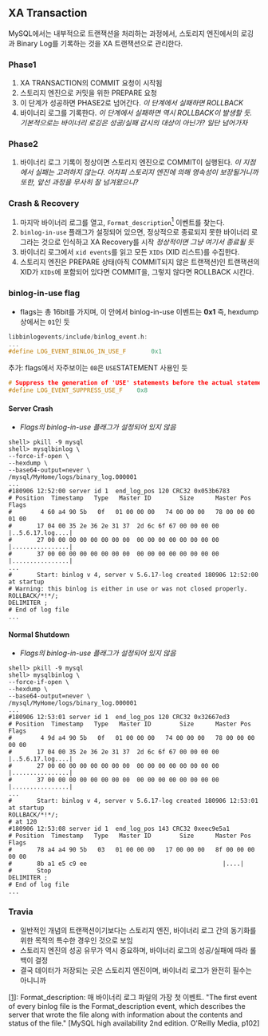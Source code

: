 ## XA Transaction
MySQL에서는 내부적으로 트랜잭션을 처리하는 과정에서, 스토리지 엔진에서의 로깅과 Binary Log를 기록하는 것을 XA 트랜잭션으로 관리한다.

### Phase1
1. XA TRANSACTION의 COMMIT 요청이 시작됨
2. 스토리지 엔진으로 커밋을 위한 PREPARE 요청
3. 이 단계가 성공하면 PHASE2로 넘어간다.
*이 단계에서 실패하면 ROLLBACK*
1. 바이너리 로그를 기록한다.
*이 단계에서 실패하면 역시 ROLLBACK이 발생할 듯. 기본적으로는 바이너리 로깅은 성공/실패 감시의 대상이 아닌가? 일단 넘어가자*

### Phase2
1. 바이너리 로그 기록이 정상이면 스토리지 엔진으로 COMMIT이 실행된다.
*이 지점에서 실패는 고려하지 않는다. 어차피 스토리지 엔진에 의해 영속성이 보장될거니까*
*또한, 앞선 과정을 무사히 잘 넘겨왔으니?*

### Crash & Recovery
1. 마지막 바이너리 로그를 열고, `Format_description`<a href="#note1" id="note1ref"><sup>1</sup></a> 이벤트를 찾는다.
2. `binlog-in-use` 플래그가 설정되어 있으면, 정상적으로 종료되지 못한 바이너리 로그라는 것으로 인식하고 XA Recovery를 시작
*정상적이면 그냥 여기서 종료될 듯*
3. 바이너리 로그에서 `xid events`를 읽고 모든 `XIDs` (XID 리스트)를 수집한다.
4. 스토리지 엔진은 PREPARE 상태(아직 COMMIT되지 않은 트랜잭션)인 트랜잭션의 XID가 `XIDs`에 포함되어 있다면 COMMIT을, 그렇지 않다면 ROLLBACK 시킨다.

### binlog-in-use flag
- flags는 총 16bit를 가지며, 이 안에서 binlog-in-use 이벤트는 **0x1**
즉, hexdump상에서는 `01`인 듯
```c++
libbinlogevents/include/binlog_event.h:
...
#define LOG_EVENT_BINLOG_IN_USE_F       0x1
```
추가: flags에서 자주보이는 `08`은 `USE`STATEMENT 사용인 듯
```c++
# Suppress the generation of 'USE' statements before the actual statement.
#define LOG_EVENT_SUPPRESS_USE_F    0x8
```
#### Server Crash
- *Flags의 binlog-in-use 플래그가 설정되어 있지 않음*
```
shell> pkill -9 mysql
shell> mysqlbinlog \
--force-if-open \
--hexdump \
--base64-output=never \
/mysql/MyHome/logs/binary_log.000001
...
#180906 12:52:00 server id 1  end_log_pos 120 CRC32 0x053b6783
# Position  Timestamp   Type   Master ID        Size      Master Pos    Flags
#        4 60 a4 90 5b   0f   01 00 00 00   74 00 00 00   78 00 00 00   01 00
#       17 04 00 35 2e 36 2e 31 37  2d 6c 6f 67 00 00 00 00 |..5.6.17.log....|
#       27 00 00 00 00 00 00 00 00  00 00 00 00 00 00 00 00 |................|
#       37 00 00 00 00 00 00 00 00  00 00 00 00 00 00 00 00 |................|
...
#       Start: binlog v 4, server v 5.6.17-log created 180906 12:52:00 at startup
# Warning: this binlog is either in use or was not closed properly.
ROLLBACK/*!*/;
DELIMITER ;
# End of log file
...
```
#### Normal Shutdown
- *Flags의 binlog-in-use 플래그가 설정되어 있지 않음*
```
shell> pkill -9 mysql
shell> mysqlbinlog \
--force-if-open \
--hexdump \
--base64-output=never \
/mysql/MyHome/logs/binary_log.000001
...
#180906 12:53:01 server id 1  end_log_pos 120 CRC32 0x32667ed3
# Position  Timestamp   Type   Master ID        Size      Master Pos    Flags
#        4 9d a4 90 5b   0f   01 00 00 00   74 00 00 00   78 00 00 00   00 00
#       17 04 00 35 2e 36 2e 31 37  2d 6c 6f 67 00 00 00 00 |..5.6.17.log....|
#       27 00 00 00 00 00 00 00 00  00 00 00 00 00 00 00 00 |................|
#       37 00 00 00 00 00 00 00 00  00 00 00 00 00 00 00 00 |................|
...
#       Start: binlog v 4, server v 5.6.17-log created 180906 12:53:01 at startup
ROLLBACK/*!*/;
# at 120
#180906 12:53:08 server id 1  end_log_pos 143 CRC32 0xeec9e5a1
# Position  Timestamp   Type   Master ID        Size      Master Pos    Flags
#       78 a4 a4 90 5b   03   01 00 00 00   17 00 00 00   8f 00 00 00   00 00
#       8b a1 e5 c9 ee                                      |....|
#       Stop
DELIMITER ;
# End of log file
...
```

### Travia
- 일반적인 개념의 트랜잭션이기보다는 스토리지 엔진, 바이너리 로그 간의 동기화를 위한 목적의 특수한 경우인 것으로 보임
- 스토리지 엔진의 성공 유무가 역시 중요하며, 바이너리 로그의 성공/실패에 따라 롤백이 결정
- 결국 데이터가 저장되는 곳은 스토리지 엔진이며, 바이너리 로그가 완전히 필수는 아니니까

<a id="note1" href="#note1ref">[1]</a>: Format_description: 매 바이너리 로그 파일의 가장 첫 이벤트. "The first event of every binlog file is the Format_description event, which describes the server that wrote the file along with information about the contents and status of the file." [MySQL high availability 2nd edition. O'Reilly Media, p102]
